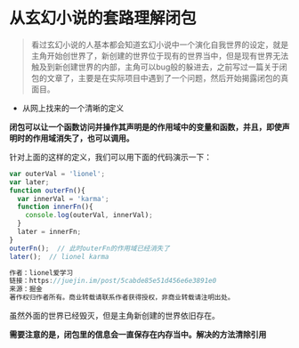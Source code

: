 # 从玄幻小说的套路理解闭包

> 看过玄幻小说的人基本都会知道玄幻小说中一个演化自我世界的设定，就是主角开始创世界了，新创建的世界位于现有的世界当中，但是现有世界无法触及到新创建世界的内部，主角可以bug般的躲进去，之前写过一篇关于闭包的文章了，主要是在实际项目中遇到了一个问题，然后开始揭露闭包的真面目。

- 从网上找来的一个清晰的定义

**闭包可以让一个函数访问并操作其声明是的作用域中的变量和函数，并且，即使声明时的作用域消失了，也可以调用。**

针对上面的这样的定义，我们可以用下面的代码演示一下：

````javascript
var outerVal = 'lionel';
var later;
function outerFn(){
  var innerVal = 'karma';
  function innerFn(){
    console.log(outerVal, innerVal);
  }
  later = innerFn;
}
outerFn();  // 此时outerFn的作用域已经消失了
later();  // lionel karma

作者：lionel爱学习
链接：https://juejin.im/post/5cabde85e51d456e6e3891e0
来源：掘金
著作权归作者所有。商业转载请联系作者获得授权，非商业转载请注明出处。
````

虽然外面的世界已经毁灭，但是主角新创建的世界依旧存在。

**需要注意的是，闭包里的信息会一直保存在内存当中。解决的方法清除引用**

